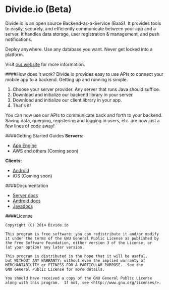 Divide.io (Beta)
===========

Divide.io is an open source Backend-as-a-Service (BaaS). It provides tools to easily, securely, and efficiently communicate between your app and a server. It handles data storage, user registration & management, and push notifications.

Deploy anywhere. Use any database you want. Never get locked into a platform.

Visit [our website](http://www.divide.io/) for more information.

####How does it work?
Divide.io provides easy to use APIs to connect your mobile app to a backend. Getting up and running is simple.

1. Choose your server provider. Any server that runs Java should suffice.
2. Download and initialize our backend library in your server.
3. Download and initialize our client library in your app.
4. That's it!

You can now use our APIs to communicate back and forth to your backend. Saving data, querying, registering and logging in users, etc. are now just a few lines of code away!


####Getting Started Guides
**Servers:**
* [App Engine](http://www.divide.io/get_started/app_engine)
* AWS and others (Coming soon)

**Clients:**

* [Android](http://www.divide.io/get_started/android)
* iOS (Coming soon)

####Documentation

* [Server docs](http://www.divide.io/docs/server)
* [Android docs](http://www.divide.io/docs/android)
* [Javadocs](http://hiddenstage.github.io/divide-docs/javadocs/)

####License
```
Copyright (C) 2014 Divide.io

This program is free software: you can redistribute it and/or modify
it under the terms of the GNU General Public License as published by
the Free Software Foundation, either version 3 of the License, or
(at your option) any later version.

This program is distributed in the hope that it will be useful,
but WITHOUT ANY WARRANTY; without even the implied warranty of
MERCHANTABILITY or FITNESS FOR A PARTICULAR PURPOSE.  See the
GNU General Public License for more details.

You should have received a copy of the GNU General Public License
along with this program.  If not, see <http://www.gnu.org/licenses/>.
```
